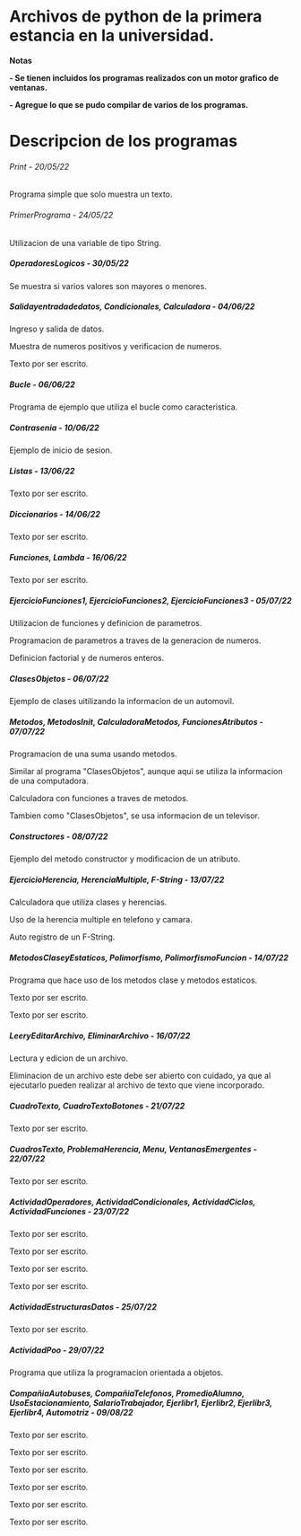 # Archivos de python de la primera estancia en la universidad.

<!----Notas---->
**Notas**

**- Se tienen incluidos los programas realizados con un motor grafico de ventanas.**

**- Agregue lo que se pudo compilar de varios de los programas.**
<!----Separador de las notas---->

<!----Directorio con descripcion de los programas---->
# Descripcion de los programas

###### Print - 20/05/22
Programa simple que solo muestra un texto.

<!----Separador---->

###### PrimerPrograma - 24/05/22
Utilizacion de una variable de tipo String.

<!----Separador---->

##### OperadoresLogicos - 30/05/22
Se muestra si varios valores son mayores o menores.

<!----Separador---->

##### Salidayentradadedatos, Condicionales, Calculadora - 04/06/22
Ingreso y salida de datos.

<!----Separador---->

Muestra de numeros positivos y verificacion de numeros.

<!----Separador---->

Texto por ser escrito.

<!----Separador---->

##### Bucle - 06/06/22
Programa de ejemplo que utiliza el bucle como caracteristica.

<!----Separador---->

##### Contrasenia - 10/06/22
Ejemplo de inicio de sesion.

<!----Separador---->

##### Listas - 13/06/22
Texto por ser escrito.

<!----Separador---->

##### Diccionarios - 14/06/22
Texto por ser escrito.

<!----Separador---->

##### Funciones, Lambda - 16/06/22
Texto por ser escrito.

<!----Separador---->

##### EjercicioFunciones1, EjercicioFunciones2, EjercicioFunciones3 - 05/07/22
Utilizacion de funciones y definicion de parametros.

<!----Separador---->

Programacion de parametros a traves de la generacion de numeros.

<!----Separador---->

Definicion factorial y de numeros enteros.

<!----Separador---->

##### ClasesObjetos - 06/07/22
Ejemplo de clases uitilizando la informacion de un automovil.

<!----Separador---->

##### Metodos, MetodosInit, CalculadoraMetodos, FuncionesAtributos - 07/07/22
Programacion de una suma usando metodos.

<!----Separador---->

Similar al programa "ClasesObjetos", aunque aqui se utiliza la informacion de una computadora.

<!----Separador---->

Calculadora con funciones a traves de metodos.

<!----Separador---->

Tambien como "ClasesObjetos", se usa informacion de un televisor.

<!----Separador---->

##### Constructores - 08/07/22
Ejemplo del metodo constructor y modificacion de un atributo.

<!----Separador---->

##### EjercicioHerencia, HerenciaMultiple, F-String - 13/07/22
Calculadora que utiliza clases y herencias.

<!----Separador---->

Uso de la herencia multiple en telefono y camara.

<!----Separador---->

Auto registro de un F-String.

<!----Separador---->

##### MetodosClaseyEstaticos, Polimorfismo, PolimorfismoFuncion - 14/07/22
Programa que hace uso de los metodos clase y metodos estaticos.

<!----Separador---->

Texto por ser escrito.

<!----Separador---->

Texto por ser escrito.

<!----Separador---->

##### LeeryEditarArchivo, EliminarArchivo - 16/07/22 
Lectura y edicion de un archivo.

<!----Separador---->

Eliminacion de un archivo este debe ser abierto con cuidado, ya que al ejecutarlo pueden realizar al archivo de texto que viene incorporado.

##### CuadroTexto, CuadroTextoBotones - 21/07/22
Texto por ser escrito.

<!----Separador---->

##### CuadrosTexto, ProblemaHerencia, Menu, VentanasEmergentes - 22/07/22
Texto por ser escrito.

<!----Separador---->

##### ActividadOperadores, ActividadCondicionales, ActividadCiclos, ActividadFunciones - 23/07/22
Texto por ser escrito.

<!----Separador---->

Texto por ser escrito.

<!----Separador---->

Texto por ser escrito.

<!----Separador---->

Texto por ser escrito.

<!----Separador---->

##### ActividadEstructurasDatos - 25/07/22
Texto por ser escrito.

<!----Separador---->

##### ActividadPoo - 29/07/22
Programa que utiliza la programacion orientada a objetos.

<!----Separador---->

##### CompañiaAutobuses, CompañiaTelefonos, PromedioAlumno, UsoEstacionamiento, SalarioTrabajador, Ejerlibr1, Ejerlibr2, Ejerlibr3, Ejerlibr4, Automotriz - 09/08/22
Texto por ser escrito.

<!----Separador---->

Texto por ser escrito.

<!----Separador---->

Texto por ser escrito.

<!----Separador---->

Texto por ser escrito.

<!----Separador---->

Texto por ser escrito.

<!----Separador---->

Texto por ser escrito.

<!----Separador del directorio con ubicación de archivos---->